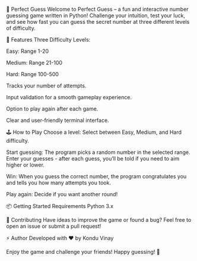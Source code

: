 🎯 Perfect Guess
Welcome to Perfect Guess – a fun and interactive number guessing game written in Python!
Challenge your intuition, test your luck, and see how fast you can guess the secret number at three different levels of difficulty.

🚀 Features
Three Difficulty Levels:

Easy: Range 1-20

Medium: Range 21-100

Hard: Range 100-500

Tracks your number of attempts.

Input validation for a smooth gameplay experience.

Option to play again after each game.

Clear and user-friendly terminal interface.

🕹️ How to Play
Choose a level:
Select between Easy, Medium, and Hard difficulty.

Start guessing:
The program picks a random number in the selected range.
Enter your guesses - after each guess, you’ll be told if you need to aim higher or lower.

Win:
When you guess the correct number, the program congratulates you and tells you how many attempts you took.

Play again:
Decide if you want another round!

📦 Getting Started
Requirements
Python 3.x

🤝 Contributing
Have ideas to improve the game or found a bug?
Feel free to open an issue or submit a pull request!

⚡ Author
Developed with ❤️ by Kondu Vinay

Enjoy the game and challenge your friends!
Happy guessing! 🎉
